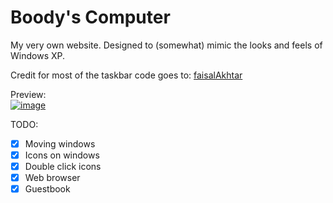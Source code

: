 # Boody's Computer

My very own website. Designed to (somewhat) mimic the looks and feels of Windows XP.

Credit for most of the taskbar code goes to: <a href="https://github.com/faisalAkhtar/">faisalAkhtar</a>

Preview:
<br>
<a href="https://ibb.co/JxZRq5f"><img src="https://i.ibb.co/B4kVGqX/image.png" alt="image" border="0"></a>

TODO:
- [X] Moving windows
- [X] Icons on windows
- [X] Double click icons
- [X] Web browser
- [X] Guestbook
